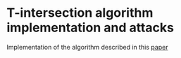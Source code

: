 T-intersection algorithm implementation and attacks
===================================================

Implementation of the algorithm described in this [paper](http://ieeexplore.ieee.org.uchile.idm.oclc.org/xpl/articleDetails.jsp?arnumber=7313367&newsearch=true&queryText=Automation%20of%20a%20T-intersection%20Using%20Virtual%20Platoons%20of%20Cooperative%20Autonomous%20Vehicles)